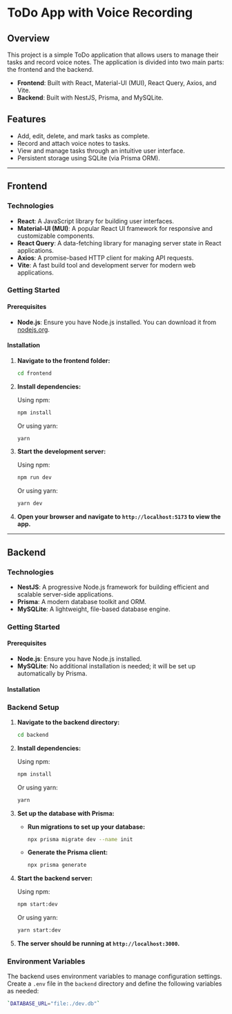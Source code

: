 ToDo App with Voice Recording
=============================

Overview
--------

This project is a simple ToDo application that allows users to manage their tasks and record voice notes. The application is divided into two main parts: the frontend and the backend.

-   **Frontend**: Built with React, Material-UI (MUI), React Query, Axios, and Vite.
-   **Backend**: Built with NestJS, Prisma, and MySQLite.

Features
--------

-   Add, edit, delete, and mark tasks as complete.
-   Record and attach voice notes to tasks.
-   View and manage tasks through an intuitive user interface.
-   Persistent storage using SQLite (via Prisma ORM).

* * * * *

Frontend
--------

### Technologies

-   **React**: A JavaScript library for building user interfaces.
-   **Material-UI (MUI)**: A popular React UI framework for responsive and customizable components.
-   **React Query**: A data-fetching library for managing server state in React applications.
-   **Axios**: A promise-based HTTP client for making API requests.
-   **Vite**: A fast build tool and development server for modern web applications.

### Getting Started

#### Prerequisites

-   **Node.js**: Ensure you have Node.js installed. You can download it from [nodejs.org](https://nodejs.org/).

#### Installation

1. **Navigate to the frontend folder:**

    ```bash
    cd frontend
    ```

2. **Install dependencies:**

    Using npm:
    ```bash
    npm install
    ```

    Or using yarn:
    ```bash
    yarn
    ```

3. **Start the development server:**

    Using npm:
    ```bash
    npm run dev
    ```

    Or using yarn:
    ```bash
    yarn dev
    ```

4. **Open your browser and navigate to `http://localhost:5173` to view the app.**

* * * * *

Backend
-------

### Technologies

-   **NestJS**: A progressive Node.js framework for building efficient and scalable server-side applications.
-   **Prisma**: A modern database toolkit and ORM.
-   **MySQLite**: A lightweight, file-based database engine.

### Getting Started

#### Prerequisites

-   **Node.js**: Ensure you have Node.js installed.
-   **MySQLite**: No additional installation is needed; it will be set up automatically by Prisma.

#### Installation

### Backend Setup

1. **Navigate to the backend directory:**

    ```bash
    cd backend
    ```

2. **Install dependencies:**

    Using npm:
    ```bash
    npm install
    ```

    Or using yarn:
    ```bash
    yarn
    ```

3. **Set up the database with Prisma:**

    - **Run migrations to set up your database:**
      ```bash
      npx prisma migrate dev --name init
      ```
  
    - **Generate the Prisma client:**
      ```bash
      npx prisma generate
      ```

4. **Start the backend server:**

    Using npm:
    ```bash
    npm start:dev
    ```

    Or using yarn:
    ```bash
    yarn start:dev
    ```

5. **The server should be running at `http://localhost:3000`.**

### Environment Variables

The backend uses environment variables to manage configuration settings. Create a `.env` file in the `backend` directory and define the following variables as needed:

```bash
`DATABASE_URL="file:./dev.db"`
```

